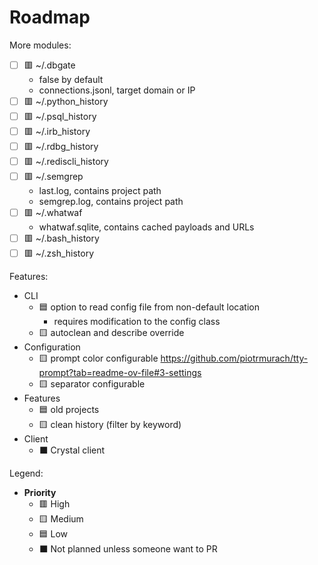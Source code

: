 # Roadmap

More modules:

- [ ] 🟥 ~/.dbgate
  - false by default
  - connections.jsonl, target domain or IP
- [ ] 🟥 ~/.python_history
- [ ] 🟥 ~/.psql_history
- [ ] 🟥 ~/.irb_history
- [ ] 🟥 ~/.rdbg_history
- [ ] 🟥 ~/.rediscli_history
- [ ] 🟥 ~/.semgrep
  - last.log, contains project path
  - semgrep.log, contains project path
- [ ] 🟥 ~/.whatwaf
  - whatwaf.sqlite, contains cached payloads and URLs
- [ ] 🟥 ~/.bash_history
- [ ] 🟥 ~/.zsh_history

Features:

- CLI
  - 🟦 option to read config file from non-default location
    - requires modification to the config class
  - 🟨 autoclean and describe override
- Configuration
  - 🟨 prompt color configurable https://github.com/piotrmurach/tty-prompt?tab=readme-ov-file#3-settings
  - 🟨 separator configurable
- Features
  - 🟦 old projects
  - 🟨 clean history (filter by keyword)
- Client
  - ⬛ Crystal client

Legend:

- **Priority**
  - 🟥 High
  - 🟨 Medium
  - 🟦 Low
  - ⬛ Not planned unless someone want to PR
